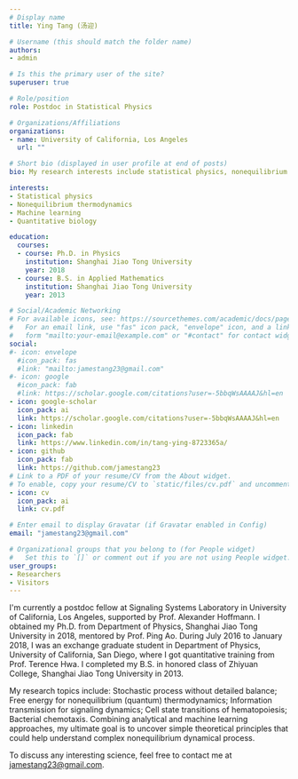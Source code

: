 ```yaml
---
# Display name
title: Ying Tang (汤迎)

# Username (this should match the folder name)
authors:
- admin

# Is this the primary user of the site?
superuser: true

# Role/position
role: Postdoc in Statistical Physics

# Organizations/Affiliations
organizations:
- name: University of California, Los Angeles
  url: ""

# Short bio (displayed in user profile at end of posts)
bio: My research interests include statistical physics, nonequilibrium thermodynamics, machine learning, and quantitative biology.

interests:
- Statistical physics
- Nonequilibrium thermodynamics
- Machine learning
- Quantitative biology

education:
  courses:
  - course: Ph.D. in Physics
    institution: Shanghai Jiao Tong University
    year: 2018
  - course: B.S. in Applied Mathematics
    institution: Shanghai Jiao Tong University
    year: 2013

# Social/Academic Networking
# For available icons, see: https://sourcethemes.com/academic/docs/page-builder/#icons
#   For an email link, use "fas" icon pack, "envelope" icon, and a link in the
#   form "mailto:your-email@example.com" or "#contact" for contact widget.
social:
#- icon: envelope
  #icon_pack: fas
  #link: "mailto:jamestang23@gmail.com"
#- icon: google
  #icon_pack: fab
  #link: https://scholar.google.com/citations?user=-5bbqWsAAAAJ&hl=en
- icon: google-scholar
  icon_pack: ai
  link: https://scholar.google.com/citations?user=-5bbqWsAAAAJ&hl=en
- icon: linkedin
  icon_pack: fab
  link: https://www.linkedin.com/in/tang-ying-8723365a/
- icon: github
  icon_pack: fab
  link: https://github.com/jamestang23
# Link to a PDF of your resume/CV from the About widget.
# To enable, copy your resume/CV to `static/files/cv.pdf` and uncomment the lines below.
- icon: cv
  icon_pack: ai
  link: cv.pdf

# Enter email to display Gravatar (if Gravatar enabled in Config)
email: "jamestang23@gmail.com"

# Organizational groups that you belong to (for People widget)
#   Set this to `[]` or comment out if you are not using People widget.
user_groups:
- Researchers
- Visitors
---
```


I'm currently a postdoc fellow at Signaling Systems Laboratory in University of California, Los Angeles, supported by Prof. Alexander Hoffmann. I obtained my Ph.D. from Department of Physics, Shanghai Jiao Tong University in 2018, mentored by Prof. Ping Ao. During July 2016 to January 2018, I was an exchange graduate student in Department of Physics, University of California, San Diego, where I got quantitative training from Prof. Terence Hwa. I completed my B.S. in honored class of Zhiyuan College, Shanghai Jiao Tong University in 2013.

My research topics include: Stochastic process without detailed balance; Free energy for nonequilibrium (quantum) thermodynamics; Information transmission for signaling dynamics; Cell state transitions of hematopoiesis; Bacterial chemotaxis. Combining analytical and machine learning approaches, my ultimate goal is to uncover simple theoretical principles that could help understand complex nonequilibrium dynamical process.

To discuss any interesting science, feel free to contact me at jamestang23@gmail.com.
